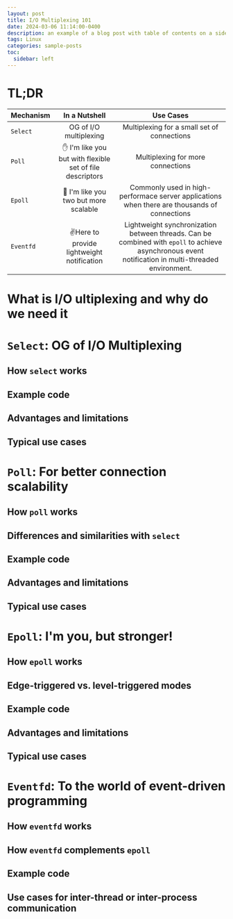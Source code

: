 ```yaml
---
layout: post
title: I/O Multiplexing 101
date: 2024-03-06 11:14:00-0400
description: an example of a blog post with table of contents on a sidebar
tags: Linux
categories: sample-posts
toc:
  sidebar: left
---
```


# TL;DR

| Mechanism |                            In a Nutshell                             |                                                                      Use Cases                                                                      |
| :-------- | :------------------------------------------------------------------: | :-------------------------------------------------------------------------------------------------------------------------------------------------: |
| `Select`  |                        OG of I/O multiplexing                        |                                                     Multiplexing for a small set of connections                                                     |
| `Poll`    | :raised_hand: I'm like you but with flexible set of file descriptors |                                                          Multiplexing for more connections                                                          |
| `Epoll`   |          :raised_hands: I'm like you two but more scalable           |                            Commonly used in high-performace server applications when there are thousands of connections                             |
| `Eventfd` |             :v:Here to provide lightweight notification              | Lightweight synchronization between threads. Can be combined with `epoll` to achieve asynchronous event notification in multi-threaded environment. |

# What is I/O ultiplexing and why do we need it

# `Select`: OG of I/O Multiplexing

## How `select` works

## Example code

## Advantages and limitations

## Typical use cases

# `Poll`: For better connection scalability

## How `poll` works

## Differences and similarities with `select`

## Example code

## Advantages and limitations

## Typical use cases

# `Epoll`: I'm you, but stronger!

## How `epoll` works

## Edge-triggered vs. level-triggered modes

## Example code

## Advantages and limitations

## Typical use cases

# `Eventfd`: To the world of event-driven programming

## How `eventfd` works

## How `eventfd` complements `epoll`

## Example code

## Use cases for inter-thread or inter-process communication
